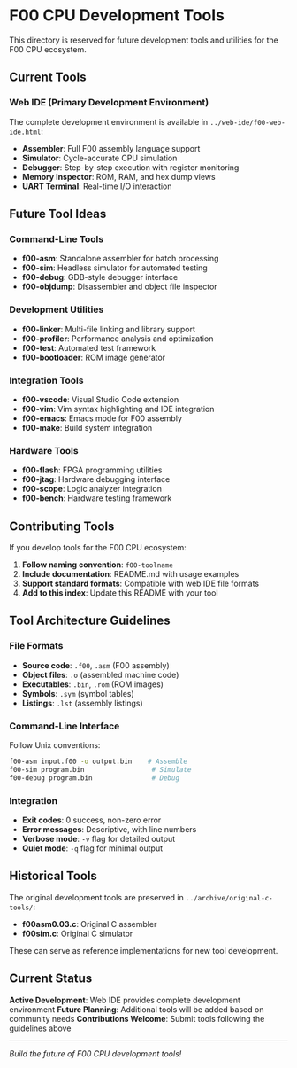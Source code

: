 # F00 CPU Development Tools

This directory is reserved for future development tools and utilities for the F00 CPU ecosystem.

## Current Tools

### Web IDE (Primary Development Environment)
The complete development environment is available in `../web-ide/f00-web-ide.html`:
- **Assembler**: Full F00 assembly language support
- **Simulator**: Cycle-accurate CPU simulation
- **Debugger**: Step-by-step execution with register monitoring
- **Memory Inspector**: ROM, RAM, and hex dump views
- **UART Terminal**: Real-time I/O interaction

## Future Tool Ideas

### Command-Line Tools
- **f00-asm**: Standalone assembler for batch processing
- **f00-sim**: Headless simulator for automated testing
- **f00-debug**: GDB-style debugger interface
- **f00-objdump**: Disassembler and object file inspector

### Development Utilities  
- **f00-linker**: Multi-file linking and library support
- **f00-profiler**: Performance analysis and optimization
- **f00-test**: Automated test framework
- **f00-bootloader**: ROM image generator

### Integration Tools
- **f00-vscode**: Visual Studio Code extension
- **f00-vim**: Vim syntax highlighting and IDE integration
- **f00-emacs**: Emacs mode for F00 assembly
- **f00-make**: Build system integration

### Hardware Tools
- **f00-flash**: FPGA programming utilities
- **f00-jtag**: Hardware debugging interface
- **f00-scope**: Logic analyzer integration
- **f00-bench**: Hardware testing framework

## Contributing Tools

If you develop tools for the F00 CPU ecosystem:

1. **Follow naming convention**: `f00-toolname`
2. **Include documentation**: README.md with usage examples
3. **Support standard formats**: Compatible with web IDE file formats
4. **Add to this index**: Update this README with your tool

## Tool Architecture Guidelines

### File Formats
- **Source code**: `.f00`, `.asm` (F00 assembly)
- **Object files**: `.o` (assembled machine code)
- **Executables**: `.bin`, `.rom` (ROM images)
- **Symbols**: `.sym` (symbol tables)
- **Listings**: `.lst` (assembly listings)

### Command-Line Interface
Follow Unix conventions:
```bash
f00-asm input.f00 -o output.bin    # Assemble
f00-sim program.bin                 # Simulate  
f00-debug program.bin               # Debug
```

### Integration
- **Exit codes**: 0 success, non-zero error
- **Error messages**: Descriptive, with line numbers
- **Verbose mode**: `-v` flag for detailed output
- **Quiet mode**: `-q` flag for minimal output

## Historical Tools

The original development tools are preserved in `../archive/original-c-tools/`:
- **f00asm0.03.c**: Original C assembler
- **f00sim.c**: Original C simulator

These can serve as reference implementations for new tool development.

## Current Status

**Active Development**: Web IDE provides complete development environment
**Future Planning**: Additional tools will be added based on community needs
**Contributions Welcome**: Submit tools following the guidelines above

---

*Build the future of F00 CPU development tools!*